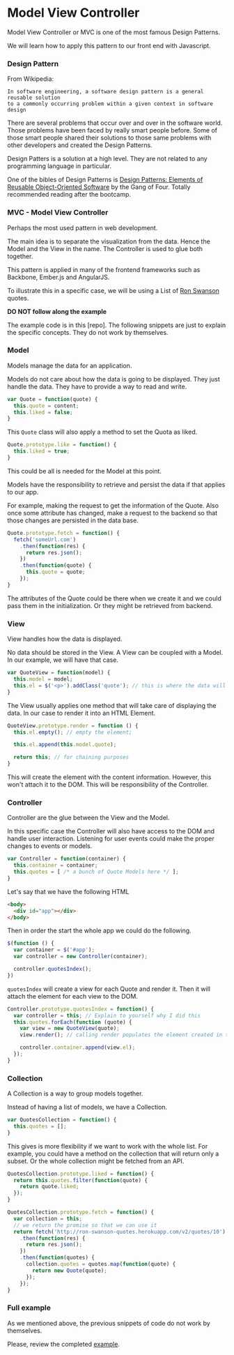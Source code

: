 # Model View Controller

Model View Controller or MVC is one of the most famous Design Patterns.

We will learn how to apply this pattern to our front end with Javascript.

### Design Pattern

From Wikipedia:

```
In software engineering, a software design pattern is a general reusable solution
to a commonly occurring problem within a given context in software design
```

There are several problems that occur over and over in the software world. Those problems have been faced by really smart people before. Some of those smart people shared their solutions to those same problems with other developers and created the Design Patterns.

Design Patters is a solution at a high level. They are not related to any programming language in particular.

One of the bibles of Design Patterns is [Design Patterns: Elements of Reusable Object-Oriented Software](https://en.wikipedia.org/wiki/Design_Patterns) by the Gang of Four. Totally recommended reading after the bootcamp.

### MVC - Model View Controller

Perhaps the most used pattern in web development.

The main idea is to separate the visualization from the data. Hence the Model and the View in the name. The Controller is used to glue both together.

This pattern is applied in many of the frontend frameworks such as Backbone, Ember.js and AngularJS.

To illustrate this in a specific case, we will be using a List of [Ron Swanson](https://en.wikipedia.org/wiki/Ron_Swanson) quotes.

**DO NOT follow along the example**

The example code is in this [repo]. The following snippets are just to explain the specific concepts. They do not work by themselves.

### Model

Models manage the data for an application.

Models do not care about how the data is going to be displayed. They just handle the data. They have to provide a way to read and write.

```javascript
var Quote = function(quote) {
  this.quote = content;
  this.liked = false;
}
```

This `Quote` class will also apply a method to set the Quota as liked.

```javascript
Quote.prototype.like = function() {
  this.liked = true;
}
```

This could be all is needed for the Model at this point.

Models have the responsibility to retrieve and persist the data if that applies to our app.

For example, making the request to get the information of the Quote. Also once some attribute has changed, make a request to the backend so that those changes are persisted in the data base.

```javascript
Quote.prototype.fetch = function() {
  fetch('someUrl.com')
    .then(function(res) {
      return res.json();
    })
    .then(function(quote) {
      this.quote = quote;
    });
}
```

The attributes of the Quote could be there when we create it and we could pass them in the initialization. Or they might be retrieved from backend.

### View

View handles how the data is displayed.

No data should be stored in the View. A View can be coupled with a Model. In our example, we will have that case.

```javascript
var QuoteView = function(model) {
  this.model = model;
  this.el = $('<p>').addClass('quote'); // this is where the data will be rendered
}
```

The View usually applies one method that will take care of displaying the data. In our case to render it into an HTML Element.

```javascript
QuoteView.prototype.render = function () {
  this.el.empty(); // empty the element;

  this.el.append(this.model.quote);

  return this; // for chaining purposes
}
```

This will create the element with the content information. However, this won't attach it to the DOM. This will be responsibility of the Controller.

### Controller

Controller are the glue between the View and the Model.

In this specific case the Controller will also have access to the DOM and handle user interaction. Listening for user events could make the proper changes to events or models.

```javascript
var Controller = function(container) {
  this.container = container;
  this.quotes = [ /* a bunch of Quote Models here */ ];
}
```

Let's say that we have the following HTML

```HTML
<body>
  <div id="app"></div>
</body>
```

Then in order the start the whole app we could do the following.

```javascript
$(function () {
  var container = $('#app');
  var controller = new Controller(container);

  controller.quotesIndex();
})
```

`quotesIndex` will create a view for each Quote and render it. Then it will attach the element for each view to the DOM.

```javascript
Controller.prototype.quotesIndex = function() {
  var controller = this; // Explain to yourself why I did this
  this.quotes.forEach(function (quote) {
    var view = new QuoteView(quote);
    view.render(); // calling render populates the element created in the initialization

    controller.container.append(view.el);
  });
}
```

### Collection

A Collection is a way to group models together.

Instead of having a list of models, we have a Collection.

```javascript
var QuotesCollection = function() {
  this.quotes = [];
}
```

This gives is more flexibility if we want to work with the whole list. For example, you could have a method on the collection that will return only a subset. Or the whole collection might be fetched from an API.

```javascript
QuotesCollection.prototype.liked = function() {
  return this.quotes.filter(function(quote) {
    return quote.liked;
  });
}
```

```javascript
QuotesCollection.prototype.fetch = function() {
  var collection = this;
  // we return the promise so that we can use it
  return fetch('http://ron-swanson-quotes.herokuapp.com/v2/quotes/10')
    .then(function(res) {
      return res.json();
    })
    .then(function(quotes) {
      collection.quotes = quotes.map(function(quote) {
        return new Quote(quote);
      });
    });
}
```

### Full example

As we mentioned above, the previous snippets of code do not work by themselves.

Please, review the completed [example](mvc_example/quotes.js).
